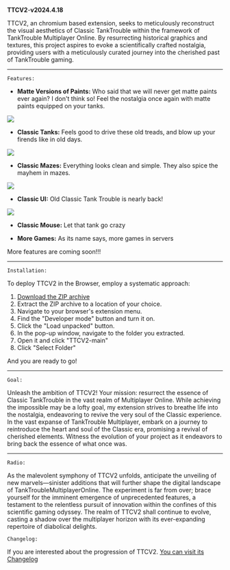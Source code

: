 **TTCV2**-**v2024.4.18**

TTCV2, an chromium based extension, seeks to meticulously reconstruct the visual aesthetics of Classic TankTrouble within the framework of TankTrouble Multiplayer Online. By resurrecting historical graphics and textures, this project aspires to evoke a scientifically crafted nostalgia, providing users with a meticulously curated journey into the cherished past of TankTrouble gaming.
****
`Features:`

- **Matte Versions of Paints:** Who said that we will never get matte paints ever again? I don't think so! Feel the nostalgia once again with matte paints equipped on your tanks.

<img src="https://raw.githubusercontent.com/kamarov-therussiantank/TTCV2/main/screenshots/tank.png">

- **Classic Tanks:** Feels good to drive these old treads, and blow up your firends like in old days.

<img src="https://raw.githubusercontent.com/kamarov-therussiantank/TTCV2/main/screenshots/1.jpg">


- **Classic Mazes:** Everything looks clean and simple. They also spice the mayhem in mazes.

<img src="https://raw.githubusercontent.com/kamarov-therussiantank/TTCV2/main/screenshots/2.jpg">


- **Classic UI:** Old Classic Tank Trouble is nearly back!
<img src="https://github.com/kamarov-therussiantank/TTCV2/blob/main/header/tab1Selected.png">

- **Classic Mouse:** Let that tank go crazy

  
- **More Games:** As its name says, more games in servers



More features are coming soon!!!
****

`Installation:`

To deploy TTCV2 in the Browser, employ a systematic approach:

1. [Download the ZIP archive](https://github.com/kamarov-therussiantank/ClassicTankTrouble-V2/archive/refs/heads/main.zip)
2. Extract the ZIP archive to a location of your choice.  
3. Navigate to your browser's extension menu.  
4. Find the "Developer mode" button and turn it on.  
5. Click the "Load unpacked" button.  
6. In the pop-up window, navigate to the folder you extracted.  
7. Open it and click "TTCV2-main"  
8. Click "Select Folder"

And you are ready to go!
****
`Goal:`

Unleash the ambition of TTCV2! Your mission: resurrect the essence of Classic TankTrouble in the vast realm of Multiplayer Online. While achieving the impossible may be a lofty goal, my extension strives to breathe life into the nostalgia, endeavoring to revive the very soul of the Classic experience. In the vast expanse of TankTrouble Multiplayer, embark on a journey to reintroduce the heart and soul of the Classic era, promising a revival of cherished elements. Witness the evolution of your project as it endeavors to bring back the essence of what once was.
****
`Radio:`

As the malevolent symphony of TTCV2 unfolds, anticipate the unveiling of new marvels—sinister additions that will further shape the digital landscape of TankTroubleMultiplayerOnline. The experiment is far from over; brace yourself for the imminent emergence of unprecedented features, a testament to the relentless pursuit of innovation within the confines of this scientific gaming odyssey. The realm of TTCV2 shall continue to evolve, casting a shadow over the multiplayer horizon with its ever-expanding repertoire of diabolical delights.


`Changelog:`

If you are interested about the progression of TTCV2. [You can visit its Changelog](https://github.com/kamarov-therussiantank/TTCV2/blob/main/CHANGELOG.md)
